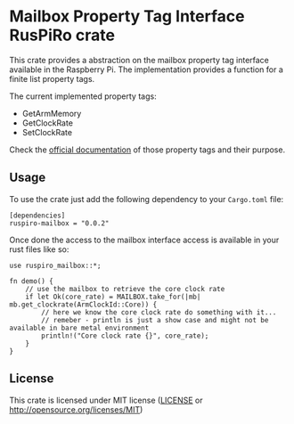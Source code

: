 # Mailbox Property Tag Interface RusPiRo crate

This crate provides a abstraction on the mailbox property tag interface available in the Raspberry Pi. The implementation provides a function for a finite list property tags.

The current implemented property tags:
- GetArmMemory
- GetClockRate
- SetClockRate

Check the [official documentation](https://github.com/raspberrypi/firmware/wiki/Mailbox-property-interface) of those property tags and their purpose.
## Usage
To use the crate just add the following dependency to your ``Cargo.toml`` file:
```
[dependencies]
ruspiro-mailbox = "0.0.2"
```

Once done the access to the mailbox interface access is available in your rust files like so:
```
use ruspiro_mailbox::*;

fn demo() {
    // use the mailbox to retrieve the core clock rate
    if let Ok(core_rate) = MAILBOX.take_for(|mb| mb.get_clockrate(ArmClockId::Core)) {
        // here we know the core clock rate do something with it...
        // remeber - println is just a show case and might not be available in bare metal environment
        println!("Core clock rate {}", core_rate);
    }
}
```

## License
This crate is licensed under MIT license ([LICENSE](LICENSE) or http://opensource.org/licenses/MIT)